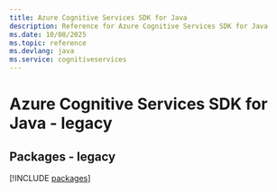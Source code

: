 ```yaml
---
title: Azure Cognitive Services SDK for Java
description: Reference for Azure Cognitive Services SDK for Java
ms.date: 10/08/2025
ms.topic: reference
ms.devlang: java
ms.service: cognitiveservices
---
```

# Azure Cognitive Services SDK for Java - legacy
## Packages - legacy
[!INCLUDE [packages](cognitive-services-index.md)]
